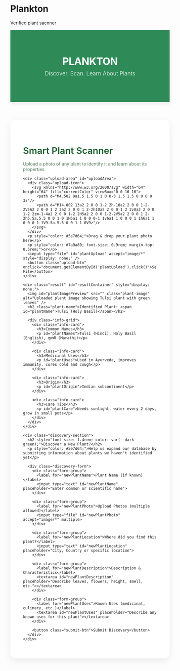 # Plankton
Verified plant sacnner
<!DOCTYPE html>
<html lang="en">
<head>
  <meta charset="UTF-8" />
  <meta name="viewport" content="width=device-width, initial-scale=1.0" />
  <title>Plankton - Smart Plant Scanner</title>
  <link href="https://fonts.googleapis.com/css2?family=Poppins:wght@300;400;500;600;700&display=swap" rel="stylesheet">
  <script src="https://cdn.tailwindcss.com"></script>
  <style>
    :root {
      --primary-green: #2e8b57;
      --light-green: #8fd694;
      --dark-green: #1a5f2b;
    }
    
    body {
      font-family: 'Poppins', sans-serif;
      margin: 0;
      padding: 0;
      background: linear-gradient(180deg, #f0f4f0 0%, #c8e6c9 100%);
      color: #333;
      position: relative;
      min-height: 100vh;
    }
    
    body::before {
      content: "";
      position: fixed;
      bottom: 0;
      left: 0;
      right: 0;
      height: 200px;
      background: url('https://placehold.co/1600x200/d1eddc/d1eddc') repeat-x;
      background-size: auto 200px;
      z-index: -1;
    }
    
    header {
      background-color: var(--primary-green);
      color: white;
      padding: 1.5rem 0;
      box-shadow: 0 4px 12px rgba(0,0,0,0.1);
    }
    
    .logo {
      font-weight: 700;
      font-size: 2rem;
      letter-spacing: -0.5px;
      margin-bottom: 0.5rem;
    }
    
    .tagline {
      font-weight: 300;
      font-size: 1.1rem;
    }
    
    .container {
      max-width: 800px;
      margin: 2rem auto;
      background: white;
      padding: 2.5rem;
      border-radius: 16px;
      box-shadow: 0 8px 24px rgba(0,0,0,0.08);
      position: relative;
      overflow: hidden;
    }
    
    .container::after {
      content: "";
      position: absolute;
      bottom: 0;
      left: 0;
      width: 100%;
      height: 8px;
      background: linear-gradient(90deg, var(--light-green), var(--primary-green));
    }
    
    .upload-area {
      border: 2px dashed #b1d8b7;
      border-radius: 12px;
      padding: 2rem;
      text-align: center;
      margin: 2rem 0;
      transition: all 0.3s ease;
      position: relative;
      background: #f9fcf9;
    }
    
    .upload-area:hover {
      border-color: var(--primary-green);
    }
    
    .upload-icon {
      font-size: 3rem;
      color: var(--primary-green);
      margin-bottom: 1rem;
    }
    
    .upload-btn {
      background: var(--primary-green);
      color: white;
      border: none;
      padding: 0.8rem 1.8rem;
      border-radius: 50px;
      font-weight: 500;
      cursor: pointer;
      transition: all 0.3s ease;
      display: inline-block;
      margin-top: 1rem;
    }
    
    .upload-btn:hover {
      background: var(--dark-green);
      transform: translateY(-2px);
    }
    
    .result {
      background: #f5faf5;
      border-radius: 12px;
      padding: 1.5rem;
      margin-top: 2rem;
      border-left: 4px solid var(--primary-green);
    }
    
    .plant-image {
      width: 100%;
      max-height: 300px;
      object-fit: cover;
      border-radius: 8px;
      margin-bottom: 1rem;
    }
    
    .plant-name {
      color: var(--dark-green);
      margin-bottom: 1rem;
    }
    
    .info-grid {
      display: grid;
      grid-template-columns: repeat(auto-fill, minmax(200px, 1fr));
      gap: 1rem;
      margin-top: 1.5rem;
    }
    
    .info-card {
      background: white;
      padding: 1rem;
      border-radius: 8px;
      box-shadow: 0 2px 8px rgba(0,0,0,0.05);
    }
    
    .info-card h3 {
      color: var(--primary-green);
      margin-bottom: 0.5rem;
      font-size: 1rem;
    }
    
    .discovery-section {
      margin-top: 3rem;
      padding-top: 2rem;
      border-top: 1px solid #e0f2e0;
    }
    
    .discovery-form {
      display: grid;
      gap: 1rem;
      margin-top: 1.5rem;
    }
    
    .form-group {
      text-align: left;
    }
    
    .form-group label {
      display: block;
      margin-bottom: 0.5rem;
      font-weight: 500;
    }
    
    .form-group input,
    .form-group textarea {
      width: 100%;
      padding: 0.8rem;
      border: 1px solid #c8e6c9;
      border-radius: 8px;
      font-family: inherit;
    }
    
    .form-group textarea {
      min-height: 100px;
    }
    
    .submit-btn {
      background: var(--primary-green);
      color: white;
      border: none;
      padding: 0.8rem 2rem;
      border-radius: 50px;
      font-weight: 500;
      cursor: pointer;
      transition: all 0.3s ease;
      justify-self: start;
      margin-top: 0.5rem;
    }
    
    .submit-btn:hover {
      background: var(--dark-green);
    }
    
    @media (max-width: 768px) {
      .container {
        padding: 1.5rem;
        margin: 1rem;
      }
      
      .info-grid {
        grid-template-columns: 1fr;
      }
    }
  </style>
</head>
<body>
  <header>
    <div class="container" style="background: transparent; box-shadow: none; padding: 1.5rem 0;">
      <div class="logo">PLANKTON</div>
      <div class="tagline">Discover. Scan. Learn About Plants</div>
    </div>
  </header>
  
  <div class="container">
    <h1 style="font-size: 1.8rem; font-weight: 600; color: var(--dark-green); margin-bottom: 1rem;">Smart Plant Scanner</h1>
    <p style="color: #557d5e;">Upload a photo of any plant to identify it and learn about its properties</p>
    
    <div class="upload-area" id="uploadArea">
      <div class="upload-icon">
        <svg xmlns="http://www.w3.org/2000/svg" width="64" height="64" fill="currentColor" viewBox="0 0 16 16">
          <path d="M4.502 9a1.5 1.5 0 1 0 0-3 1.5 1.5 0 0 0 0 3z"/>
          <path d="M14.002 13a2 2 0 0 1-2 2h-10a2 2 0 0 1-2-2V5A2 2 0 0 1 2 3a2 2 0 0 1 2-2h10a2 2 0 0 1 2 2v8a2 2 0 0 1-2 2zm-1-4a2 2 0 0 1-2 2H5a2 2 0 0 1-2-2V5a2 2 0 0 1 2-2h5.5a.5.5 0 0 1 0 1H5a1 1 0 0 0-1 1v6a1 1 0 0 0 1 1h6a1 1 0 0 0 1-1V9.5a.5.5 0 0 1 1 0V9z"/>
        </svg>
      </div>
      <p style="color: #5e7d64;">Drag & drop your plant photo here</p>
      <p style="color: #7a9a80; font-size: 0.9rem; margin-top: 0.5rem;">or</p>
      <input type="file" id="plantUpload" accept="image/*" style="display: none;" />
      <button class="upload-btn" onclick="document.getElementById('plantUpload').click()">Select File</button>
    </div>
    
    <div class="result" id="resultContainer" style="display: none;">
      <img id="plantImagePreview" src="" class="plant-image" alt="Uploaded plant image showing Tulsi plant with green leaves" />
      <h2 class="plant-name">Identified Plant: <span id="plantName">Tulsi (Holy Basil)</span></h2>
      
      <div class="info-grid">
        <div class="info-card">
          <h3>Common Names</h3>
          <p id="plantNames">Tulsi (Hindi), Holy Basil (English), तुलसी (Marathi)</p>
        </div>
        
        <div class="info-card">
          <h3>Medicinal Uses</h3>
          <p id="plantUses">Used in Ayurveda, improves immunity, cures cold and cough</p>
        </div>
        
        <div class="info-card">
          <h3>Origin</h3>
          <p id="plantOrigin">Indian subcontinent</p>
        </div>
        
        <div class="info-card">
          <h3>Care Tips</h3>
          <p id="plantCare">Needs sunlight, water every 2 days, grow in small pots</p>
        </div>
      </div>
    </div>
    
    <div class="discovery-section">
      <h2 style="font-size: 1.4rem; color: var(--dark-green);">Discover a New Plant?</h2>
      <p style="color: #5e7d64;">Help us expand our database by submitting information about plants we haven't identified yet</p>
      
      <div class="discovery-form">
        <div class="form-group">
          <label for="newPlantName">Plant Name (if known)</label>
          <input type="text" id="newPlantName" placeholder="Enter common or scientific name">
        </div>
        
        <div class="form-group">
          <label for="newPlantPhoto">Upload Photos (multiple allowed)</label>
          <input type="file" id="newPlantPhoto" accept="image/*" multiple>
        </div>
        
        <div class="form-group">
          <label for="newPlantLocation">Where did you find this plant?</label>
          <input type="text" id="newPlantLocation" placeholder="City, Country or specific location">
        </div>
        
        <div class="form-group">
          <label for="newPlantDescription">Description & Characteristics</label>
          <textarea id="newPlantDescription" placeholder="Describe leaves, flowers, height, smell, etc."></textarea>
        </div>
        
        <div class="form-group">
          <label for="newPlantUses">Known Uses (medicinal, culinary, etc.)</label>
          <textarea id="newPlantUses" placeholder="Describe any known uses for this plant"></textarea>
        </div>
        
        <button class="submit-btn">Submit Discovery</button>
      </div>
    </div>
  </div>

  <script>
    // Handle plant image upload and display result
    const plantUpload = document.getElementById('plantUpload');
    const uploadArea = document.getElementById('uploadArea');
    const resultContainer = document.getElementById('resultContainer');
    const plantImagePreview = document.getElementById('plantImagePreview');
    
    // Drag and drop functionality
    uploadArea.addEventListener('dragover', (e) => {
      e.preventDefault();
      uploadArea.style.borderColor = '#2e8b57';
      uploadArea.style.backgroundColor = '#e8f5e9';
    });
    
    uploadArea.addEventListener('dragleave', () => {
      uploadArea.style.borderColor = '#b1d8b7';
      uploadArea.style.backgroundColor = '#f9fcf9';
    });
    
    uploadArea.addEventListener('drop', (e) => {
      e.preventDefault();
      uploadArea.style.borderColor = '#b1d8b7';
      uploadArea.style.backgroundColor = '#f9fcf9';
      
      if (e.dataTransfer.files.length) {
        plantUpload.files = e.dataTransfer.files;
        showResult();
      }
    });
    
    plantUpload.addEventListener('change', showResult);
    
    function showResult() {
      const file = plantUpload.files[0];
      if (file) {
        const reader = new FileReader();
        reader.onload = function(e) {
          plantImagePreview.src = e.target.result;
          resultContainer.style.display = 'block';
          
          // Scroll to result section
          resultContainer.scrollIntoView({ behavior: 'smooth' });
        }
        reader.readAsDataURL(file);
      }
    }
    
    // In a real app, you would have actual plant identification API calls here
    // For this demo, we're just displaying the uploaded image
    
    // Handle new plant discovery submission
    const submitBtn = document.querySelector('.submit-btn');
    submitBtn.addEventListener('click', () => {
      const plantName = document.getElementById('newPlantName').value;
      const plantLocation = document.getElementById('newPlantLocation').value;
      
      if (!plantName && !plantLocation) {
        alert('Please provide at least a plant name or location');
        return;
      }
      
      // In a real app, you would send this data to your server
      alert('Thank you for your submission! Our botanists will review this information.');
      
      // Reset form
      document.getElementById('newPlantName').value = '';
      document.getElementById('newPlantPhoto').value = '';
      document.getElementById('newPlantLocation').value = '';
      document.getElementById('newPlantDescription').value = '';
      document.getElementById('newPlantUses').value = '';
    });
  </script>
</body>
</html>
